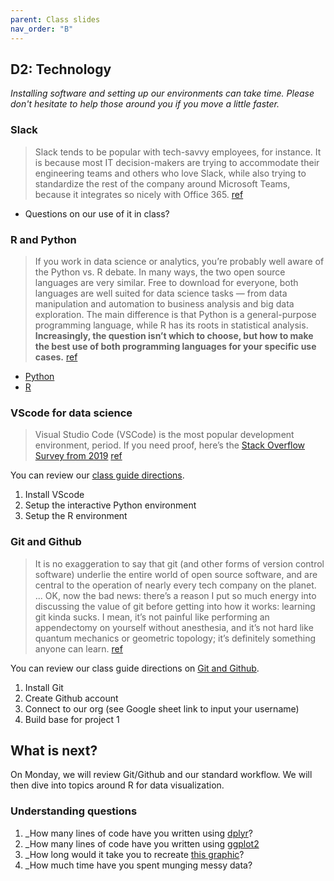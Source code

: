 ```yaml
---
parent: Class slides
nav_order: "B"
---
```


## D2: Technology

_Installing software and setting up our environments can take time.  Please don't hesitate to help those around you if you move a little faster._

### Slack

> Slack tends to be popular with tech-savvy employees, for instance. It is because most IT decision-makers are trying to accommodate their engineering teams and others who love Slack, while also trying to standardize the rest of the company around Microsoft Teams, because it integrates so nicely with Office 365. [ref](https://www.computerworld.com/article/3403675/slack-or-teams-many-businesses-opt-for-both.html)

- Questions on our use of it in class?

### R and Python

> If you work in data science or analytics, you’re probably well aware of the Python vs. R debate. In many ways, the two open source languages are very similar. Free to download for everyone, both languages are well suited for data science tasks — from data manipulation and automation to business analysis and big data exploration. The main difference is that Python is a general-purpose programming language, while R has its roots in statistical analysis. __Increasingly, the question isn’t which to choose, but how to make the best use of both programming languages for your specific use cases.__ [ref](https://www.ibm.com/cloud/blog/python-vs-r)

- [Python](https://www.python.org/downloads/)
- [R](https://cloud.r-project.org/)

### VScode for data science

> Visual Studio Code (VSCode) is the most popular development environment, period. If you need proof, here’s the [Stack Overflow Survey from 2019](https://insights.stackoverflow.com/survey/2019#technology-_-most-popular-development-environments) [ref](https://codeburst.io/what-makes-vscode-so-popular-11e1b3c59ffd)

You can review our [class guide directions](../guides/vscode.md).

1. Install VScode
2. Setup the interactive Python environment
3. Setup the R environment

### Git and Github

> It is no exaggeration to say that git (and other forms of version control software) underlie the entire world of open source software, and are central to the operation of nearly every tech company on the planet. ... OK, now the bad news: there’s a reason I put so much energy into discussing the value of git before getting into how it works: learning git kinda sucks. I mean, it’s not painful like performing an appendectomy on yourself without anesthesia, and it’s not hard like quantum mechanics or geometric topology; it’s definitely something anyone can learn. [ref](https://www.practicaldatascience.org/html/git_and_github.html)

You can review our class guide directions on [Git and Github](../guides/git.md).

1. Install Git
2. Create Github account
3. Connect to our org (see Google sheet link to input your username)
4. Build base for project 1

## What is next?

On Monday, we will review Git/Github and our standard workflow.  We will then dive into topics around R for data visualization.

### Understanding questions

1. _How many lines of code have you written using [dplyr](https://dplyr.tidyverse.org/)?
2. _How many lines of code have you written using [ggplot2](https://ggplot2.tidyverse.org/)
3. _How long would it take you to recreate [this graphic](https://thisisdaryn.github.io/gcubed/nhanes.html)?
4. _How much time have you spent munging messy data?
